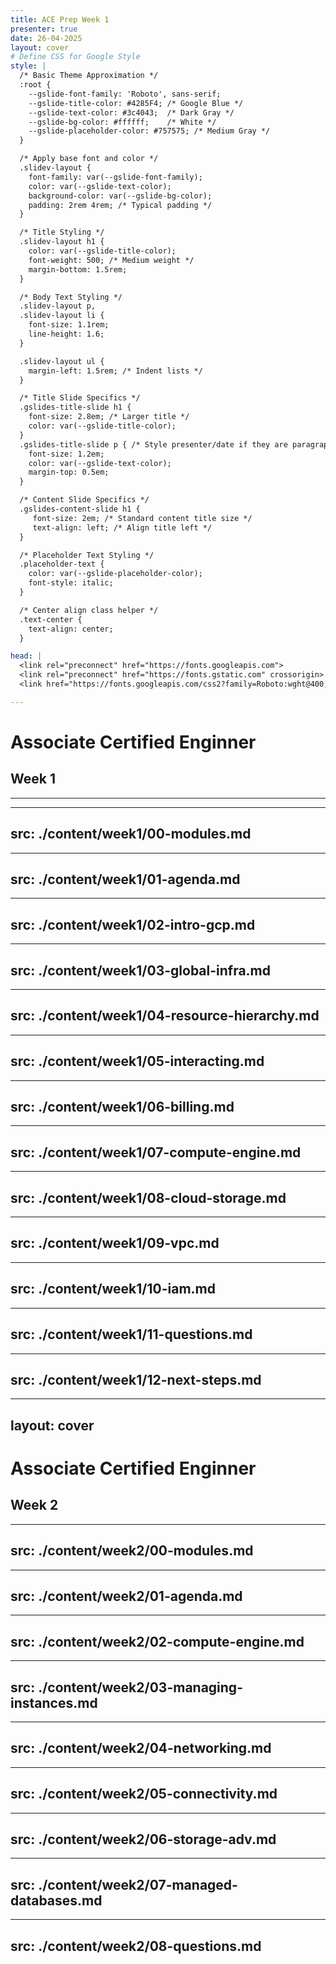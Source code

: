 ```yaml
---
title: ACE Prep Week 1
presenter: true
date: 26-04-2025
layout: cover
# Define CSS for Google Style
style: |
  /* Basic Theme Approximation */
  :root {
    --gslide-font-family: 'Roboto', sans-serif;
    --gslide-title-color: #4285F4; /* Google Blue */
    --gslide-text-color: #3c4043;  /* Dark Gray */
    --gslide-bg-color: #ffffff;    /* White */
    --gslide-placeholder-color: #757575; /* Medium Gray */
  }

  /* Apply base font and color */
  .slidev-layout {
    font-family: var(--gslide-font-family);
    color: var(--gslide-text-color);
    background-color: var(--gslide-bg-color);
    padding: 2rem 4rem; /* Typical padding */
  }

  /* Title Styling */
  .slidev-layout h1 {
    color: var(--gslide-title-color);
    font-weight: 500; /* Medium weight */
    margin-bottom: 1.5rem;
  }

  /* Body Text Styling */
  .slidev-layout p,
  .slidev-layout li {
    font-size: 1.1rem;
    line-height: 1.6;
  }

  .slidev-layout ul {
    margin-left: 1.5rem; /* Indent lists */
  }

  /* Title Slide Specifics */
  .gslides-title-slide h1 {
    font-size: 2.8em; /* Larger title */
    color: var(--gslide-title-color);
  }
  .gslides-title-slide p { /* Style presenter/date if they are paragraphs */
    font-size: 1.2em;
    color: var(--gslide-text-color);
    margin-top: 0.5em;
  }

  /* Content Slide Specifics */
  .gslides-content-slide h1 {
     font-size: 2em; /* Standard content title size */
     text-align: left; /* Align title left */
  }

  /* Placeholder Text Styling */
  .placeholder-text {
    color: var(--gslide-placeholder-color);
    font-style: italic;
  }

  /* Center align class helper */
  .text-center {
    text-align: center;
  }

head: |
  <link rel="preconnect" href="https://fonts.googleapis.com">
  <link rel="preconnect" href="https://fonts.gstatic.com" crossorigin>
  <link href="https://fonts.googleapis.com/css2?family=Roboto:wght@400;500;700&display=swap" rel="stylesheet">

---
```


# Associate Certified Enginner

## Week 1
---

---
src: ./content/week1/00-modules.md
---

---
src: ./content/week1/01-agenda.md
---

---
src: ./content/week1/02-intro-gcp.md
---

---
src: ./content/week1/03-global-infra.md
---

---
src: ./content/week1/04-resource-hierarchy.md
---

---
src: ./content/week1/05-interacting.md
---

---
src: ./content/week1/06-billing.md
---

---
src: ./content/week1/07-compute-engine.md
---

---
src: ./content/week1/08-cloud-storage.md
---

---
src: ./content/week1/09-vpc.md
---

---
src: ./content/week1/10-iam.md
---

---
src: ./content/week1/11-questions.md
---

---
src: ./content/week1/12-next-steps.md
---

---
layout: cover
---

# Associate Certified Enginner

## Week 2

---
src: ./content/week2/00-modules.md
---

---
src: ./content/week2/01-agenda.md
---

---
src: ./content/week2/02-compute-engine.md
---

---
src: ./content/week2/03-managing-instances.md
---

---
src: ./content/week2/04-networking.md
---

---
src: ./content/week2/05-connectivity.md
---

---
src: ./content/week2/06-storage-adv.md
---

---
src: ./content/week2/07-managed-databases.md
---

---
src: ./content/week2/08-questions.md
---
